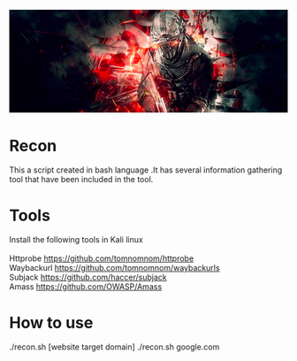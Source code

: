 ![](https://github.com/securityinmind365/Recon/blob/master/recon.png)

# Recon
This a script created in bash language .It has several information gathering tool that have been included in the tool.

# Tools 
Install the following tools in Kali linux <br><br>
Httprobe https://github.com/tomnomnom/httprobe <br>
Waybackurl https://github.com/tomnomnom/waybackurls <br>
Subjack https://github.com/haccer/subjack <br>
Amass https://github.com/OWASP/Amass <br>

# How to use
./recon.sh [website target domain] 
./recon.sh google.com


